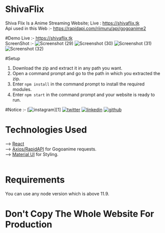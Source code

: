 # ShivaFlix
Shiva Flix Is a Anime Streaming Website; Live : https://shivaflix.tk <br>
Api used in this Web :- https://rapidapi.com/riimuru/api/gogoanime2 <br>

#Demo
Live :- https://shivaflix.tk <br>
ScreenShot :- ![Screenshot (29)](https://user-images.githubusercontent.com/96838974/209569925-efa94297-ab41-4880-a1c0-d2d55978d82e.png)
![Screenshot (30)](https://user-images.githubusercontent.com/96838974/209569930-309b82d1-daea-4aae-b4c4-f7a93fd7c9ec.png)
![Screenshot (31)](https://user-images.githubusercontent.com/96838974/209569935-7089f322-05a6-416d-b27d-6492e6870230.png)
![Screenshot (32)](https://user-images.githubusercontent.com/96838974/209569937-4fbf8ad0-9b77-413c-bc80-48788b77ca89.png)

#Setup 
1. Download the zip and extract it in any path you want. <br>
2. Open a command prompt and go to the path in which you extracted the zip.<br>
3. Enter `npm install` in the command prompt to install the required modules.<br>
6. Enter `npm start` in the command prompt and your website is ready to run. <br>

#Notice :-
[![instagram](https://github.com/shikhar1020jais1/Git-Social/blob/master/Icons/Instagram.png (Instagram))][1]
[![twitter](https://github.com/shikhar1020jais1/Git-Social/blob/master/Icons/Twitter.png (Twitter))][2]
[![linkedin](https://github.com/shikhar1020jais1/Git-Social/blob/master/Icons/LinkedIn.png (LinkedIn))][3]
[![github](https://github.com/shikhar1020jais1/Git-Social/blob/master/Icons/Github.png (Github))][4]

[2]: https://www.instagram.com/rahul.json
[3]: https://www.twitter.com/sudhanshusama1
[4]: https://www.linkedin.com/in/sudhanshu-samal-257549226
[5]: https://www.github.com/sudhanshusamal

# Technologies Used
--> [React](https://reactjs.org/docs/getting-started.html) <br> 
--> [Axios/RapidAPI](https://axios-http.com/docs/intro) for Gogoanime requests. <br> 
--> [Material UI](https://mui.com/material-ui/getting-started/installation/) for Styling. <br>  <br> 


# Requirements
You can use any node version which is above 11.9. <br>

# Don't Copy The Whole Website For Production  
